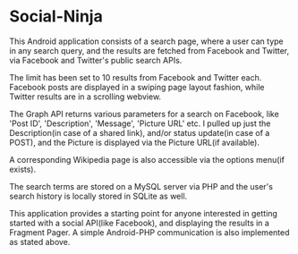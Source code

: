 Social-Ninja
============

This Android application consists of a search page, where a user can type in any search query, and the results are fetched from Facebook and Twitter, via Facebook and Twitter's public search APIs. 

The limit has been set to 10 results from Facebook and Twitter each. Facebook posts are displayed in a swiping page layout fashion, while Twitter results are in a scrolling webview. 

The Graph API returns various parameters for a search on Facebook, like 'Post ID', 'Description', 'Message', 'Picture URL' etc. I pulled up just the Description(in case of a shared link), and/or status update(in case of a POST), and the Picture is displayed via the Picture URL(if available). 

A corresponding Wikipedia page is also accessible via the options menu(if exists).

The search terms are stored on a MySQL server via PHP and the user's search history is locally stored in SQLite as well. 

This application provides a starting point for anyone interested in getting started with a social API(like Facebook), and displaying the results in a Fragment Pager. A simple Android-PHP communication is also implemented as stated above.

